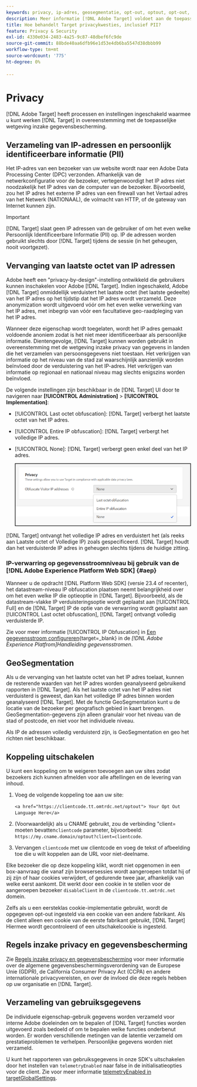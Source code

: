 ```yaml
---
keywords: privacy, ip-adres, geosegmentatie, opt-out, optout, opt-out, gegevensprivacy, overheidsverordeningen, verordeningen, gdpr, ccpa, privacy, persoonlijk identificeerbare informatie, PII
description: Meer informatie [!DNL Adobe Target] voldoet aan de toepasselijke wetgeving op het gebied van gegevensprivacy, waaronder het verzamelen en verwerken van IP-adressen, PII's en instructies om te weigeren.
title: Hoe behandelt Target privacykwesties, inclusief PII?
feature: Privacy & Security
exl-id: 4330e034-2483-4a25-9c87-48dbef6fc9de
source-git-commit: 88bde40aa6dfb96e1d53e4db6ba5547d38dbbb99
workflow-type: tm+mt
source-wordcount: '775'
ht-degree: 0%

---
```


# Privacy

[!DNL Adobe Target] heeft processen en instellingen ingeschakeld waarmee u kunt werken [!DNL Target] in overeenstemming met de toepasselijke wetgeving inzake gegevensbescherming.

## Verzameling van IP-adressen en persoonlijk identificeerbare informatie (PII)

Het IP-adres van een bezoeker van uw website wordt naar een Adobe Data Processing Center (DPC) verzonden. Afhankelijk van de netwerkconfiguratie voor de bezoeker, vertegenwoordigt het IP adres niet noodzakelijk het IP adres van de computer van de bezoeker. Bijvoorbeeld, zou het IP adres het externe IP adres van een firewall van het Vertaal adres van het Netwerk (NATIONAAL), de volmacht van HTTP, of de gateway van Internet kunnen zijn.

>[!IMPORTANT]
>
>[!DNL Target] slaat geen IP adressen van de gebruiker of om het even welke Persoonlijk Identificeerbare Informatie (PII) op. IP de adressen worden gebruikt slechts door [!DNL Target] tijdens de sessie (in het geheugen, nooit voortgezet).

## Vervanging van laatste octet van IP adressen

Adobe heeft een &quot;privacy-by-design&quot;-instelling ontwikkeld die gebruikers kunnen inschakelen voor Adobe [!DNL Target]. Indien ingeschakeld, Adobe [!DNL Target] onmiddellijk verduistert het laatste octet (het laatste gedeelte) van het IP adres op het tijdstip dat het IP adres wordt verzameld. Deze anonymization wordt uitgevoerd vóór om het even welke verwerking van het IP adres, met inbegrip van vóór een facultatieve geo-raadpleging van het IP adres.

Wanneer deze eigenschap wordt toegelaten, wordt het IP adres gemaakt voldoende anoniem zodat is het niet meer identificeerbaar als persoonlijke informatie. Dientengevolge, [!DNL Target] kunnen worden gebruikt in overeenstemming met de wetgeving inzake privacy van gegevens in landen die het verzamelen van persoonsgegevens niet toestaan. Het verkrijgen van informatie op het niveau van de stad zal waarschijnlijk aanzienlijk worden beïnvloed door de verduistering van het IP-adres. Het verkrijgen van informatie op regionaal en nationaal niveau mag slechts enigszins worden beïnvloed.

De volgende instellingen zijn beschikbaar in de [!DNL Target] UI door te navigeren naar **[!UICONTROL Administration]** > **[!UICONTROL Implementation]**:

* [!UICONTROL Last octet obfuscation]: [!DNL Target] verbergt het laatste octet van het IP adres.
* [!UICONTROL Entire IP obfuscation]: [!DNL Target] verbergt het volledige IP adres.
* [!UICONTROL None]: [!DNL Target] verbergt geen enkel deel van het IP adres.

  ![obfuscate-ip-options](assets/obfuscate-ip.png)

[!DNL Target] ontvangt het volledige IP adres en verduistert het (als reeks aan Laatste octet of Volledige IP) zoals gespecificeerd. [!DNL Target] houdt dan het verduisterde IP adres in geheugen slechts tijdens de huidige zitting.

### IP-verwarring op gegevensstroomniveau bij gebruik van de [!DNL Adobe Experience Platform Web SDK] {#aep}

Wanneer u de opdracht [!DNL Platform Web SDK] (versie 23.4 of recenter), het datastream-niveau IP obfuscation plaatsen neemt belangrijkheid over om het even welke IP die optieoptie in [!DNL Target]. Bijvoorbeeld, als de datastream-vlakke IP verduisteringsoptie wordt geplaatst aan [!UICONTROL Full] en de [!DNL Target] IP de optie van de verwarring wordt geplaatst aan [!UICONTROL Last octet obfuscation], [!DNL Target] ontvangt volledig verduisterde IP.

Zie voor meer informatie [!UICONTROL IP Obfuscation] in [Een gegevensstroom configureren](https://experienceleague.adobe.com/docs/experience-platform/datastreams/configure.html){target=_blank} in de *[!DNL Adobe Experience Platfrom]Handleiding gegevensstromen*.

## GeoSegmentation

Als u de vervanging van het laatste octet van het IP adres toelaat, kunnen de resterende waarden van het IP adres worden geanalyseerd gebruikend rapporten in [!DNL Target]. Als het laatste octet van het IP adres niet verduisterd is geweest, dan kan het volledige IP adres binnen worden geanalyseerd [!DNL Target]. Met de functie GeoSegmentation kunt u de locatie van de bezoeker per geografisch gebied in kaart brengen. GeoSegmentation-gegevens zijn alleen granulair voor het niveau van de stad of postcode, en niet voor het individuele niveau.

Als IP de adressen volledig verduisterd zijn, is GeoSegmentation en geo het richten niet beschikbaar.

## Koppeling uitschakelen

U kunt een koppeling om te weigeren toevoegen aan uw sites zodat bezoekers zich kunnen afmelden voor alle aftellingen en de levering van inhoud.

1. Voeg de volgende koppeling toe aan uw site:

   `<a href="https://clientcode.tt.omtrdc.net/optout"> Your Opt Out Language Here</a>`

1. (Voorwaardelijk) als u CNAME gebruikt, zou de verbinding &quot;client= moeten bevatten`clientcode` parameter, bijvoorbeeld:
   `https://my.cname.domain/optout?client=clientcode`.

1. Vervangen `clientcode` met uw clientcode en voeg de tekst of afbeelding toe die u wilt koppelen aan de URL voor niet-deelname.

Elke bezoeker die op deze koppeling klikt, wordt niet opgenomen in een box-aanvraag die vanaf zijn browsersessies wordt aangeroepen totdat hij of zij zijn of haar cookies verwijdert, of gedurende twee jaar, afhankelijk van welke eerst aankomt. Dit werkt door een cookie in te stellen voor de aangeroepen bezoeker `disableClient` in de `clientcode.tt.omtrdc.net` domein.

Zelfs als u een eersteklas cookie-implementatie gebruikt, wordt de opgegeven opt-out ingesteld via een cookie van een andere fabrikant. Als de client alleen een cookie van de eerste fabrikant gebruikt, [!DNL Target] Hiermee wordt gecontroleerd of een uitschakelcookie is ingesteld.

## Regels inzake privacy en gegevensbescherming

Zie [Regels inzake privacy en gegevensbescherming](/help/dev/before-implement/privacy/cmp-privacy-and-general-data-protection-regulation.md) voor meer informatie over de algemene gegevensbeschermingsverordening van de Europese Unie (GDPR), de California Consumer Privacy Act (CCPA) en andere internationale privacyvereisten, en over de invloed die deze regels hebben op uw organisatie en [!DNL Target].

## Verzameling van gebruiksgegevens

De individuele eigenschap-gebruik gegevens worden verzameld voor interne Adobe doeleinden om te bepalen of [!DNL Target] functies worden uitgevoerd zoals bedoeld of om te bepalen welke functies onderbenut worden. Er worden verschillende metingen van de latentie verzameld om prestatieproblemen te verhelpen. Persoonlijke gegevens worden niet verzameld.

U kunt het rapporteren van gebruiksgegevens in onze SDK&#39;s uitschakelen door het instellen van `telemetryEnabled` naar false in de initialisatieopties voor de client. Zie voor meer informatie [telemetryEnabled in targetGlobalSettings](/help/dev/implement/client-side/atjs/atjs-functions/targetglobalsettings.md#telemetryenabled).
